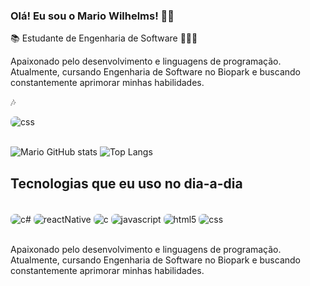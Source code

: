 ### Olá! Eu sou o Mario Wilhelms! 👋🏻

📚 Estudante de Engenharia de Software 👨🏻‍💻

Apaixonado pelo desenvolvimento e linguagens de programação. Atualmente, cursando Engenharia de Software no Biopark e buscando constantemente aprimorar minhas habilidades.

🎶

<div>
    <img style="border-radius: 7px" align="center" alt="css" src="https://img.shields.io/badge/Spotify-1ED760?&style=for-the-badge&logo=spotify&logoColor=white"/>
</div> <br/>



![Mario GitHub stats](https://github-readme-stats.vercel.app/api?username=marioguiw&show_icons=true&theme=radical&card_width=400px&line_height=20px)
![Top Langs](https://github-readme-stats.vercel.app/api/top-langs/?username=anuraghazra&layout=compact&theme=radical)


## Tecnologias que eu uso no dia-a-dia

<div style="display: inline_block"><br/>
    <img style="border-radius: 7px"  align="center" alt="c#" src="https://img.shields.io/badge/C%23-239120?style=for-the-badge&logo=c-sharp&logoColor=white"/>
    <img style="border-radius: 7px"  align="center" alt="reactNative" src="https://img.shields.io/badge/React_Native-20232A?style=for-the-badge&logo=react&logoColor=61DAFB"/>
    <img style="border-radius: 7px"  align="center" alt="c" src="https://img.shields.io/badge/C-00599C?style=for-the-badge&logo=c&logoColor=white"/>
    <img style="border-radius: 7px"  align="center" alt="javascript" src="https://img.shields.io/badge/JavaScript-323330?style=for-the-badge&logo=javascript&logoColor=F7DF1E"/>
    <img style="border-radius: 7px"  align="center" alt="html5" src="https://img.shields.io/badge/HTML5-E34F26?style=for-the-badge&logo=html5&logoColor=white"/>
    <img style="border-radius: 7px"  align="center" alt="css" src="https://img.shields.io/badge/CSS3-1572B6?style=for-the-badge&logo=css3&logoColor=white"/>

</div><br/>

Apaixonado pelo desenvolvimento e linguagens de programação. Atualmente, cursando Engenharia de Software no Biopark e buscando constantemente aprimorar minhas habilidades.
